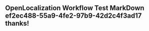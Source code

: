 <properties
ms.topic="hero-topic1"
ms.test1="hero-topic"
ms.test2="test"/>

## OpenLocalization Workflow Test MarkDown ef2ec488-55a9-4fe2-97b9-42d2c4f3ad17 thanks!
